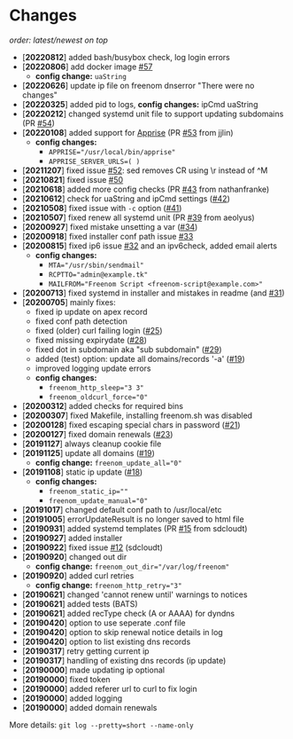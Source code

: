 # Changes

_order: latest/newest on top_

- [**20220812**] added bash/busybox check, log login errors
- [**20220806**] add docker image [#57](https://github.com/mkorthof/freenom-script/issues/57)
  - **config change:** `uaString`
- [**20220626**] update ip file on freenom dnserror "There were no changes"
- [**20220325**] added pid to logs, **config changes:** ipCmd uaString
- [**20220212**] changed systemd unit file to support updating subdomains (PR [#54](https://github.com/mkorthof/freenom-script/pull/54))
- [**20220108**] added support for [Apprise](https://github.com/caronc/apprise) (PR [#53](https://github.com/mkorthof/freenom-script/pull/53) from jjlin)
  - **config changes:**
    - `APPRISE="/usr/local/bin/apprise"` 
    - `APPRISE_SERVER_URLS=( )`
- [**20211207**] fixed issue [#52](https://github.com/mkorthof/freenom-script/issues/52): sed removes CR using \r instead of ^M
- [**20210821**] fixed issue [#50](https://github.com/mkorthof/freenom-script/issues/50)
- [**20210618**] added more config checks (PR [#43](https://github.com/mkorthof/freenom-script/issues/43) from nathanfranke)
- [**20210612**] check for uaString and ipCmd settings ([#42](https://github.com/mkorthof/freenom-script/issues/42))
- [**20210508**] fixed issue with `-c` option ([#41](https://github.com/mkorthof/freenom-script/issues/41))
- [**20210507**] fixed renew all systemd unit (PR [#39](https://github.com/mkorthof/freenom-script/issues/39) from aeolyus)
- [**20200927**] fixed mistake unsetting a var ([#34](https://github.com/mkorthof/freenom-script/issues/34))
- [**20200918**] fixed installer conf path issue [#33](https://github.com/mkorthof/freenom-script/issues/33)
- [**20200815**] fixed ip6 issue [#32](https://github.com/mkorthof/freenom-script/issues/32) and an ipv6check, added email alerts
  - **config changes:**
    - `MTA="/usr/sbin/sendmail"`
    - `RCPTTO="admin@example.tk"`
    - `MAILFROM="Freenom Script <freenom-script@example.com>"`
- [**20200713**] fixed systemd in installer and mistakes in readme (and [#31](https://github.com/mkorthof/freenom-script/issues/31))
- [**20200705**] mainly fixes:
  - fixed ip update on apex record
  - fixed conf path detection
  - fixed (older) curl failing login ([#25](https://github.com/mkorthof/freenom-script/issues/25))
  - fixed missing expirydate ([#28](https://github.com/mkorthof/freenom-script/issues/28))
  - fixed dot in subdomain aka "sub subdomain" ([#29](https://github.com/mkorthof/freenom-script/issues/29))
  - added (test) option: update all domains/records '-a' ([#19](https://github.com/mkorthof/freenom-script/issues/19))
  - improved logging update errors
  - **config changes:**
    - `freenom_http_sleep="3 3"`
    - `freenom_oldcurl_force="0"`
- [**20200312**] added checks for required bins
- [**20200307**] fixed Makefile, installing freenom.sh was disabled
- [**20200128**] fixed escaping special chars in password ([#21](https://github.com/mkorthof/freenom-script/issues/21))
- [**20200127**] fixed domain renewals ([#23](https://github.com/mkorthof/freenom-script/issues/23))
- [**20191127**] always cleanup cookie file
- [**20191125**] update all domains ([#19](https://github.com/mkorthof/freenom-script/issues/19))
  - **config change:** `freenom_update_all="0"`
- [**20191108**] static ip update ([#18](https://github.com/mkorthof/freenom-script/issues/18))
  - **config changes:**
    - `freenom_static_ip=""`
    - `freenom_update_manual="0"`
- [**20191017**] changed default conf path to /usr/local/etc
- [**20191005**] errorUpdateResult is no longer saved to html file
- [**20190931**] added systemd templates (PR [#15](https://github.com/mkorthof/freenom-script/issues/15) from sdcloudt)
- [**20190927**] added installer
- [**20190922**] fixed issue [#12](https://github.com/mkorthof/freenom-script/issues/12) (sdcloudt)
- [**20190920**] changed out dir
  - **config change:** `freenom_out_dir="/var/log/freenom"`
- [**20190920**] added curl retries
  - **config change:** `freenom_http_retry="3"`
- [**20190621**] changed 'cannot renew until' warnings to notices
- [**20190621**] added tests (BATS)
- [**20190621**] added recType check (A or AAAA) for dyndns
- [**20190420**] option to use seperate .conf file
- [**20190420**] option to skip renewal notice details in log
- [**20190420**] option to list existing dns records
- [**20190317**] retry getting current ip
- [**20190317**] handling of existing dns records (ip update)
- [**20190000**] made updating ip optional
- [**20190000**] fixed token
- [**20190000**] added referer url to curl to fix login
- [**20190000**] added logging
- [**20190000**] added domain renewals

More details: `git log --pretty=short --name-only`
